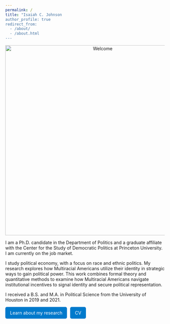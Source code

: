 ```yaml
---
permalink: /
title: "Isaiah C. Johnson
author_profile: true
redirect_from: 
  - /about/
  - /about.html
---
```

<center>
  <img src="{{ site.baseurl }}/images/Full.png" alt="Welcome" width="600">
</center>

I am a Ph.D. candidate in the Department of Politics and a graduate affiliate with the Center for the Study of Democratic Politics at Princeton University. I am currently on the job market.  

I study political economy, with a focus on race and ethnic politics. My research explores how Multiracial Americans utilize their identity in strategic ways to gain political power. This work combines formal theory and quantitative methods to examine how Multiracial Americans navigate institutional incentives to signal identity and secure political representation.  

I received a B.S. and M.A. in Political Science from the University of Houston in 2019 and 2021.

<div style="display: flex; gap: 10px;">
  <a href="/publications" style="padding:10px 15px; background:#007acc; color:white; text-decoration:none; border-radius:5px;">
    <i class="fas fa-book"></i> Learn about my research
  </a>

  <a href="/files/JohnsonI_CV.pdf" style="padding:10px 15px; background:#007acc; color:white; text-decoration:none; border-radius:5px;">
    <i class="fas fa-file-pdf"></i> CV
  </a>
</div>




